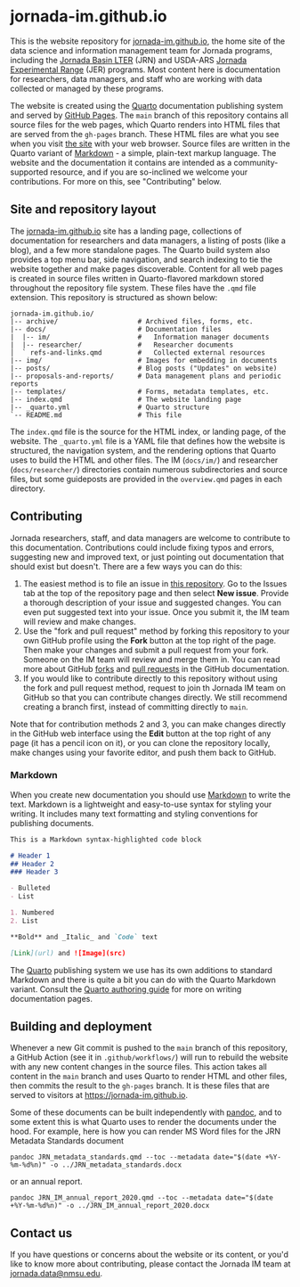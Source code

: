 # jornada-im.github.io

This is the website repository for [jornada-im.github.io](https://jornada-im.github.io), the home site of the data science and information management team for Jornada programs, including the [Jornada Basin LTER](https://lter.jornada.nmsu.edu) (JRN) and USDA-ARS [Jornada Experimental Range](https://jornada.nmsu.edu) (JER) programs. Most content here is documentation for researchers, data managers, and staff who are working with data collected or managed by these programs. 

The website is created using the [Quarto](https://quarto.org) documentation publishing system and served by [GitHub Pages](https://docs.github.com/en/pages). The `main` branch of this repository contains all source files for the web pages, which Quarto renders into HTML files that are served from the `gh-pages` branch. These HTML files are what you see when you visit [the site](https://jornada-im.github.io) with your web browser. Source files are written in the Quarto variant of [Markdown](https://www.markdownguide.org/getting-started/) - a simple, plain-text markup language. The website and the documentation it contains are intended as a community-supported resource, and if you are so-inclined we welcome your contributions. For more on this, see "Contributing" below.

## Site and repository layout

 The [jornada-im.github.io](https://jornada-im.github.io) site has a landing page, collections of documentation for researchers and data managers, a listing of posts (like a blog), and a few more standalone pages. The Quarto build system also provides a top menu bar, side navigation, and search indexing to tie the website together and make pages discoverable. Content for all web pages is created in source files written in Quarto-flavored markdown stored throughout the repository file system. These files have the `.qmd` file extension. This repository is structured as shown below:

```
jornada-im.github.io/
|-- archive/                    # Archived files, forms, etc.
|-- docs/                       # Documentation files
|  |-- im/                      #   Information manager documents
|  |-- researcher/              #   Researcher documents
│  ` refs-and-links.qmd         #   Collected external resources
|-- img/                        # Images for embedding in documents
|-- posts/                      # Blog posts ("Updates" on website)
|-- proposals-and-reports/      # Data management plans and periodic reports
|-- templates/                  # Forms, metadata templates, etc.
|-- index.qmd                   # The website landing page
|-- _quarto.yml                 # Quarto structure
`-- README.md                   # This file
```

The `index.qmd` file is the source for the HTML index, or landing page, of the website. The `_quarto.yml` file is a YAML file that defines how the website is structured, the navigation system, and the rendering options that Quarto uses to build the HTML and other files. The IM (`docs/im/`) and researcher (`docs/researcher/`) directories contain numerous subdirectories and source files, but some guideposts are provided in the `overview.qmd` pages in each directory.

## Contributing

Jornada researchers, staff, and data managers are welcome to contribute to this documentation. Contributions could include fixing typos and errors, suggesting new and improved text, or just pointing out documentation that should exist but doesn't. There are a few ways you can do this:

1. The easiest method is to file an issue in [this repository](https://github.com/jornada-im/jornada-im.github.io). Go to the Issues tab at the top of the repository page and then select **New issue**. Provide a thorough description of your issue and suggested changes. You can even put suggested text into your issue. Once you submit it, the IM team will review and make changes.
2. Use the "fork and pull request" method by forking this repository to your own GitHub profile using the **Fork** button at the top right of the page. Then make your changes and submit a pull request from your fork. Someone on the IM team will review and merge them in. You can read more about GitHub [forks](https://docs.github.com/articles/fork-a-repo) and [pull requests](https://docs.github.com/en/pull-requests/collaborating-with-pull-requests/proposing-changes-to-your-work-with-pull-requests/creating-a-pull-request-from-a-fork) in the GitHub documentation.
3. If you would like to contribute directly to this repository without using the fork and pull request method, request to join th Jornada IM team on GitHub so that you can contribute changes directly. We still recommend creating a branch first, instead of committing directly to `main`.

Note that for contribution methods 2 and 3, you can make changes directly in the GitHub web interface using the **Edit** button at the top right of any page (it has a pencil icon on it), or you can clone the repository locally, make changes using your favorite editor, and push them back to GitHub. 

### Markdown

When you create new documentation you should use [Markdown](https://www.markdownguide.org/getting-started/) to write the text. Markdown is a lightweight and easy-to-use syntax for styling your writing. It includes many text formatting and styling conventions for publishing documents.

```markdown
This is a Markdown syntax-highlighted code block

# Header 1
## Header 2
### Header 3

- Bulleted
- List

1. Numbered
2. List

**Bold** and _Italic_ and `Code` text

[Link](url) and ![Image](src)
```

The [Quarto](https://quarto.org) publishing system we use has its own additions to standard Markdown and there is quite a bit you can do with the Quarto Markdown variant. Consult the [Quarto authoring guide](https://quarto.org/docs/guide/) for more on writing documentation pages.

## Building and deployment

Whenever a new Git commit is pushed to the `main` branch of this repository, a GitHub Action (see it in `.github/workflows/`) will run to rebuild the website with any new content changes in the source files. This action takes all content in the `main` branch and uses Quarto to render HTML and other files, then commits the result to the `gh-pages` branch. It is these files that are served to visitors at <https://jornada-im.github.io>.

Some of these documents can be built independently with [pandoc](https://pandoc.org/), and to some extent this is what Quarto uses to render the documents under the hood. For example, here is how you can render MS Word files for the JRN Metadata Standards document

    pandoc JRN_metadata_standards.qmd --toc --metadata date="$(date +%Y-%m-%d%n)" -o ../JRN_metadata_standards.docx

or an annual report.

    pandoc JRN_IM_annual_report_2020.qmd --toc --metadata date="$(date +%Y-%m-%d%n)" -o ../JRN_IM_annual_report_2020.docx

## Contact us

If you have questions or concerns about the website or its content, or you'd like to know more about contributing, please contact the Jornada IM team at <jornada.data@nmsu.edu>.